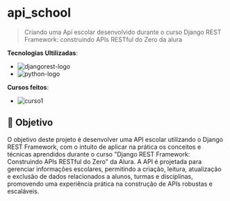 # api_school

> Criando uma Api escolar desenvolvido durante o curso Django REST Framework: construindo APIs RESTful do Zero da alura

**Tecnologias Ultilizadas**: 
- ![djangorest-logo](https://img.shields.io/badge/djangorestframework-5.0.6-228B22?style=for-the-badge&logo=django&logoColor=white&labelColor=228B22)
- ![python-logo](https://img.shields.io/badge/python-3.12.3-blue?style=for-the-badge&logo=python&logoColor=white&labelColor=yellow)

**Cursos feitos**:
- ![curso1](https://img.shields.io/badge/Django_REST_Framework:_construindo_APIs_RESTful_do_Zero:_Django_Rest_Framework-9674EA?style=for-the-badge&logo=django&logoColor=white&labelColor=9674EA)

## 🎯 Objetivo

O objetivo deste projeto é desenvolver uma API escolar utilizando o Django REST Framework, com o intuito de aplicar na prática os conceitos e técnicas aprendidos durante o curso "Django REST Framework: Construindo APIs RESTful do Zero" da Alura. A API é projetada para gerenciar informações escolares, permitindo a criação, leitura, atualização e exclusão de dados relacionados a alunos, turmas e disciplinas, promovendo uma experiência prática na construção de APIs robustas e escaláveis.